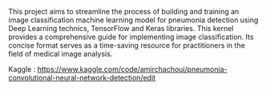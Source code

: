 This project aims to streamline the process of building and training an image classification machine learning model for pneumonia detection using Deep Learning technics, TensorFlow and Keras libraries. This kernel provides a comprehensive guide for implementing image classification. Its concise format serves as a time-saving resource for practitioners in the field of medical image analysis.


Kaggle : https://www.kaggle.com/code/amirchachoui/pneumonia-convolutional-neural-network-detection/edit
